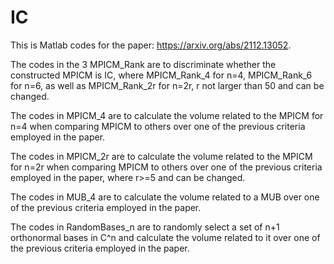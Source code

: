 # IC

This is Matlab codes for the paper: https://arxiv.org/abs/2112.13052.

The codes in the 3 MPICM_Rank are to discriminate whether the constructed MPICM is IC, where MPICM_Rank_4 for n=4, MPICM_Rank_6 for n=6, as well as MPICM_Rank_2r for n=2r, r not larger than 50 and can be changed.

The codes in MPICM_4 are to calculate the volume related to the MPICM for n=4 when comparing MPICM to others over one of the previous criteria employed in the paper.

The codes in MPICM_2r are to calculate the volume related to the MPICM for n=2r when comparing MPICM to others over one of the previous criteria employed in the paper, where r>=5 and can be changed.

The codes in MUB_4 are to calculate the volume related to a MUB over one of the previous criteria employed in the paper.

The codes in RandomBases_n are to randomly select a set of n+1 orthonormal bases in C^n and calculate the volume related to it over one of the previous criteria employed in the paper.
